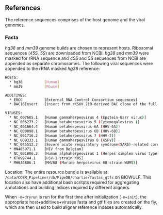 ## References

The reference sequences comprises of the host genome and the viral genomes.

### Fasta

_hg38_ and _mm39_ genome builds are chosen to represent hosts. Ribosomal sequences (_45S, 5S_) are downloaded from NCBI. _hg38_ and _mm39_ were masked for rRNA sequence and _45S_ and _5S_ sequences from NCBI are appended as separate chromosomes. The following viral sequences were appended to the rRNA masked _hg38_ reference:

```bash
HOSTS:
  * hg38          [Human]
  * mm39          [Mouse]

ADDITIVES:
  * ERCC          [External RNA Control Consortium sequences]
  * BAC16Insert   [insert from rKSHV.219-derived BAC clone of the full-length KSHV genome]

VIRUSES:
  * NC_007605.1   [Human gammaherpesvirus 4 (Epstein-Barr virus)]
  * NC_006273.2   [Human betaherpesvirus 5 (Cytomegalovirus )]
  * NC_001664.4   [Human betaherpesvirus 6A (HHV-6A)]
  * NC_000898.1   [Human betaherpesvirus 6B (HHV-6B)]
  * NC_001716.2   [Human betaherpesvirus 7 (HHV-7)]
  * NC_009333.1   [Human gammaherpesvirus 8 (KSHV)]
  * NC_045512.2   [Severe acute respiratory syndrome(SARS)-related coronavirus]
  * MN485971.1    [HIV from Belgium]
  * NC_001806.2   [Human alphaherpesvirus 1 (Herpes simplex virus type 1)](strain 17) (HSV-1)]
  * KT899744.1    [HSV-1 strain KOS]
  * MH636806.1    [MHV68 (Murine herpesvirus 68 strain WUMS)]
```

Location: The entire resource bundle is available at `/data/CCBR_Pipeliner/db/PipeDB/charlie/fastas_gtfs` on BIOWULF. This location also have additional bash scritpts required for aggregating annotations and building indices required by different aligners.

When `-m=dryrun` is run for the first time after initialization (`-m=init`), the appropriate host+additives+viruses fasta and gtf files are created on the fly, which are then used to build aligner reference indexes automatically.
